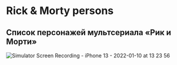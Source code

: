 # Rick & Morty persons
## Список персонажей мультсериала «Рик и Морти»

![Simulator Screen Recording - iPhone 13 - 2022-01-10 at 13 23 56](https://user-images.githubusercontent.com/45273279/148750676-27ccacc6-5500-4863-b5d5-c801b0c0b631.gif)
